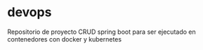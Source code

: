 # devops
Repositorio de proyecto CRUD spring boot para ser ejecutado en contenedores con docker y kubernetes
